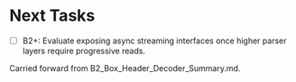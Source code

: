 # Next Tasks

- [ ] B2+: Evaluate exposing async streaming interfaces once higher parser layers require progressive reads.

Carried forward from B2_Box_Header_Decoder_Summary.md.
